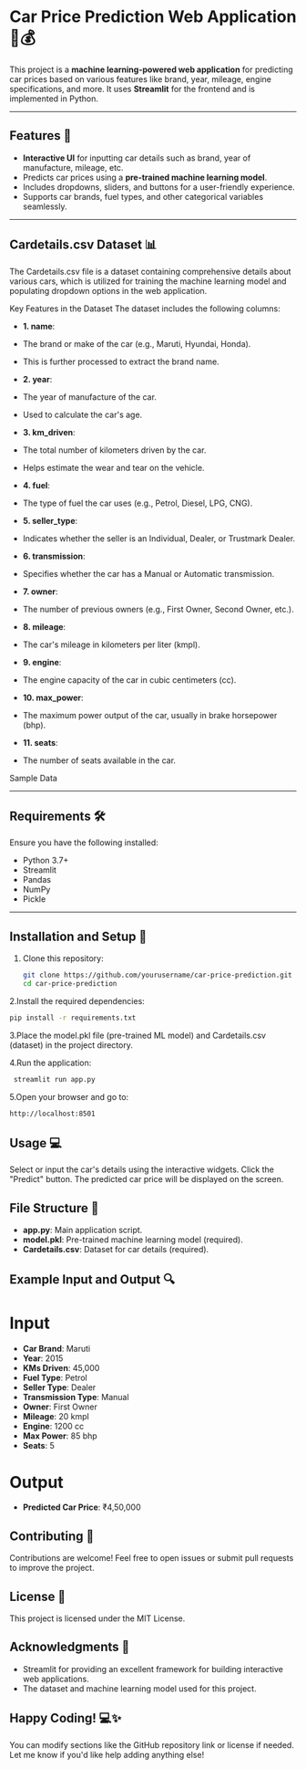 # Car Price Prediction Web Application 🚗💰

This project is a **machine learning-powered web application** for predicting car prices based on various features like brand, year, mileage, engine specifications, and more. It uses **Streamlit** for the frontend and is implemented in Python.

---

## Features 🎯

- **Interactive UI** for inputting car details such as brand, year of manufacture, mileage, etc.
- Predicts car prices using a **pre-trained machine learning model**.
- Includes dropdowns, sliders, and buttons for a user-friendly experience.
- Supports car brands, fuel types, and other categorical variables seamlessly.

---

## Cardetails.csv Dataset 📊

The Cardetails.csv file is a dataset containing comprehensive details about various cars, which is utilized for training the machine learning model and populating dropdown options in the web application.

Key Features in the Dataset
The dataset includes the following columns:

- **1. name**:

- The brand or make of the car (e.g., Maruti, Hyundai, Honda).
- This is further processed to extract the brand name.

- **2. year**:

- The year of manufacture of the car.
- Used to calculate the car's age.

- **3. km_driven**:

- The total number of kilometers driven by the car.
- Helps estimate the wear and tear on the vehicle.

- **4. fuel**:

- The type of fuel the car uses (e.g., Petrol, Diesel, LPG, CNG).
- **5. seller_type**:

- Indicates whether the seller is an Individual, Dealer, or Trustmark Dealer.

- **6. transmission**:

- Specifies whether the car has a Manual or Automatic transmission.

- **7. owner**:

- The number of previous owners (e.g., First Owner, Second Owner, etc.).

- **8. mileage**:

- The car's mileage in kilometers per liter (kmpl).

- **9. engine**:

- The engine capacity of the car in cubic centimeters (cc).

- **10. max_power**:

- The maximum power output of the car, usually in brake horsepower (bhp).

- **11. seats**:

- The number of seats available in the car.

Sample Data




---

## Requirements 🛠️

Ensure you have the following installed:

- Python 3.7+
- Streamlit
- Pandas
- NumPy
- Pickle

---

## Installation and Setup 🚀

1. Clone this repository:
   ```bash
   git clone https://github.com/yourusername/car-price-prediction.git
   cd car-price-prediction
   ```
   
2.Install the required dependencies:
   ```bash
   pip install -r requirements.txt
   ```

3.Place the model.pkl file (pre-trained ML model) and Cardetails.csv (dataset) in the project directory.

4.Run the application:
   ```bash
    streamlit run app.py
   ```

5.Open your browser and go to:
   ```bash
   http://localhost:8501
   ```

## Usage 💻
Select or input the car's details using the interactive widgets.
Click the "Predict" button.
The predicted car price will be displayed on the screen.

## File Structure 📂
- **app.py**: Main application script.
- **model.pkl**: Pre-trained machine learning model (required).
- **Cardetails.csv**: Dataset for car details (required).

## Example Input and Output 🔍
# Input
- **Car Brand**: Maruti
- **Year**: 2015
- **KMs Driven**: 45,000
- **Fuel Type**: Petrol
- **Seller Type**: Dealer
- **Transmission Type**: Manual
- **Owner**: First Owner
- **Mileage**: 20 kmpl
- **Engine**: 1200 cc
- **Max Power**: 85 bhp
- **Seats**: 5
# Output
- **Predicted Car Price**: ₹4,50,000

## Contributing 🤝
Contributions are welcome! Feel free to open issues or submit pull requests to improve the project.

## License 📄
This project is licensed under the MIT License.

## Acknowledgments 🙌
- Streamlit for providing an excellent framework for building interactive web applications.
- The dataset and machine learning model used for this project.

## Happy Coding! 💻✨

You can modify sections like the GitHub repository link or license if needed. Let me know if you'd like help adding anything else!
